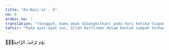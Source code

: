 ```yaml
---
title: "An-Nazi'at - 6"
no: 6
arabic_no: ٦
translation: "(Sungguh, kamu akan dibangkitkan) pada hari ketika tiupan pertama mengguncangkan alam,"
tafsir: "Pada ayat-ayat ini, Allah berfirman dalam bentuk sumpah terhadap beberapa malaikat yang mencabut nyawa manusia dengan keras dan juga kepada para malaikat yang mencabut nyawa manusia dengan lemah-lembut. Hal ini dalam rangka menegaskan adanya hari kebangkitan yang diingkari orang-orang musyrik. Ayat-ayat selanjutnya yang juga dalam bentuk kalimat-kalimat sumpah kepada para malaikat yang turun dari langit dengan cepat sambil membawa perintah Allah. Bahkan Allah bersumpah kepada para malaikat yang mendahului malaikat yang lain dengan kencang, serta para malaikat yang mengatur dunia.\n\nFirman-firman dalam bentuk sumpah ini banyak terdapat pada surah-surah Makkiyyah karena banyak orang-orang musyrik menolak dan mengingkari hari kebangkitan, seperti pada Surah as-saffat/37: 1-4:\n\nDemi (rombongan malaikat) yang berbaris bersaf-saf, demi (rombongan) yang mencegah dengan sungguh-sungguh, demi (rombongan) yang membacakan peringatan, sungguh, Tuhanmu benar-benar Esa. (as-saffat/37: 1-4)\n\nAdapun jawab qasam (isi dari sumpah) pada awal Surah an-Nazi'at ini terdapat dalam ayat 6, yaitu sungguh pada saat alam berguncang ketika tiupan sangkakala pertama, semuanya rusak dan hancur.\n\nTiupan sangkakala yang pertama itu kemudian diikuti oleh tiupan kedua yang membangkitkan manusia dari kuburnya. Inilah hari Kiamat dalam arti yang sebenarnya.\n\nAyat-ayat permulaan pada Surah an-Nazi'at ini oleh jumhur mufasir dipahami sebagai sumpah-sumpah kepada para malaikat. Akan tetapi, ada mufasir lain, seperti Ahmad Musthafa al-Maragi, yang memahami sumpah ini bukan kepada para malaikat, tetapi kepada bintang-bintang yang beredar menurut aturan tertentu, seperti matahari, bulan, dan planet-planet yang lain. Dalam tafsir al-MarAgi, ayat-ayat ini dipahami sebagai bintang-bintang yang sigap dan cepat jalannya, cahaya-cahaya yang keluar dari bintang ke bintang, dan bintang-bintang yang jalannya cepat dari bintang-bintang yang lain.\n\nAdapun tentang pemahaman jawab qasam-nya sama dengan pendapat jumhur mufasir."
---
```


يَوْمَ تَرْجُفُ الرَّاجِفَةُۙ
